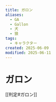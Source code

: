 ```yaml
---
title: ガロン
aliases:
  - GA
  - Gallon
  - 犬
  - 狼
tags:
  - キャラクター
created: 2025-06-09
modified: 2025-06-11
---
```


# ガロン

[[判定#ガロン]]
